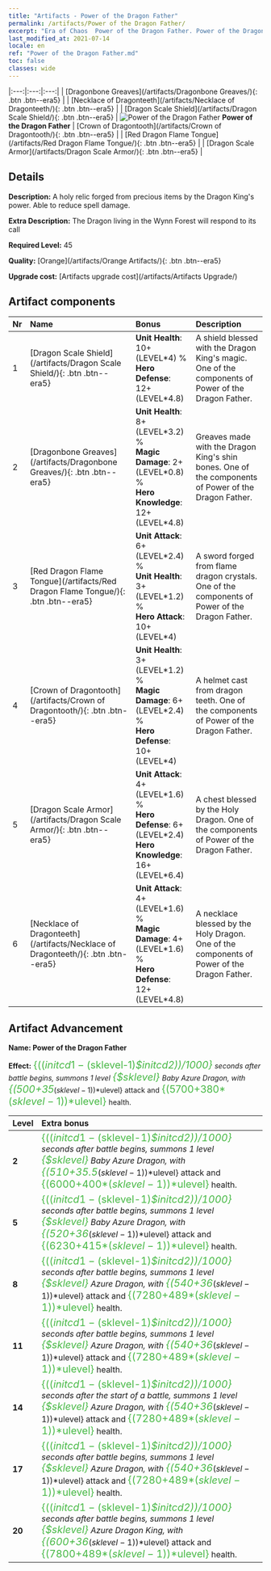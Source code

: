 ```yaml
---
title: "Artifacts - Power of the Dragon Father"
permalink: /artifacts/Power of the Dragon Father/
excerpt: "Era of Chaos  Power of the Dragon Father. Power of the Dragon Father A holy relic forged from precious items by the Dragon King's power. Able to reduce spell damage."
last_modified_at: 2021-07-14
locale: en
ref: "Power of the Dragon Father.md"
toc: false
classes: wide
---
```


  |:---:|:---:|:---:| 
  |  [Dragonbone Greaves](/artifacts/Dragonbone Greaves/){: .btn .btn--era5} |   |  [Necklace of Dragonteeth](/artifacts/Necklace of Dragonteeth/){: .btn .btn--era5} | 
  |  [Dragon Scale Shield](/artifacts/Dragon Scale Shield/){: .btn .btn--era5} | ![Power of the Dragon Father](/images/t/icon_artifact_40.png) **Power of the Dragon Father** |  [Crown of Dragontooth](/artifacts/Crown of Dragontooth/){: .btn .btn--era5} | 
  |  [Red Dragon Flame Tongue](/artifacts/Red Dragon Flame Tongue/){: .btn .btn--era5} |   |  [Dragon Scale Armor](/artifacts/Dragon Scale Armor/){: .btn .btn--era5} | 


## Details

 **Description:** A holy relic forged from precious items by the Dragon King's power. Able to reduce spell damage.

 **Extra Description:** The Dragon living in the Wynn Forest will respond to its call

 **Required Level:** 45

 **Quality:** [Orange](/artifacts/Orange Artifacts/){: .btn .btn--era5}

 **Upgrade cost:** [Artifacts upgrade cost](/artifacts/Artifacts Upgrade/)



## Artifact components

  | Nr |    Name    |   Bonus | Description | 
  |:---|:-----------|:--------|:------------| 
  | 1 | [Dragon Scale Shield](/artifacts/Dragon Scale Shield/){: .btn .btn--era5} | **Unit Health**: 10+(LEVEL\*4) %<br/>**Hero Defense**: 12+(LEVEL\*4.8) | A shield blessed with the Dragon King's magic. One of the components of Power of the Dragon Father. | 
  | 2 | [Dragonbone Greaves](/artifacts/Dragonbone Greaves/){: .btn .btn--era5} | **Unit Health**: 8+(LEVEL\*3.2) %<br/>**Magic Damage**: 2+(LEVEL\*0.8) %<br/>**Hero Knowledge**: 12+(LEVEL\*4.8) | Greaves made with the Dragon King's shin bones. One of the components of Power of the Dragon Father. | 
  | 3 | [Red Dragon Flame Tongue](/artifacts/Red Dragon Flame Tongue/){: .btn .btn--era5} | **Unit Attack**: 6+(LEVEL\*2.4) %<br/>**Unit Health**: 3+(LEVEL\*1.2) %<br/>**Hero Attack**: 10+(LEVEL\*4) | A sword forged from flame dragon crystals. One of the components of Power of the Dragon Father. | 
  | 4 | [Crown of Dragontooth](/artifacts/Crown of Dragontooth/){: .btn .btn--era5} | **Unit Health**: 3+(LEVEL\*1.2) %<br/>**Magic Damage**: 6+(LEVEL\*2.4) %<br/>**Hero Defense**: 10+(LEVEL\*4) | A helmet cast from dragon teeth. One of the components of Power of the Dragon Father. | 
  | 5 | [Dragon Scale Armor](/artifacts/Dragon Scale Armor/){: .btn .btn--era5} | **Unit Attack**: 4+(LEVEL\*1.6) %<br/>**Hero Defense**: 6+(LEVEL\*2.4)<br/>**Hero Knowledge**: 16+(LEVEL\*6.4) | A chest blessed by the Holy Dragon. One of the components of Power of the Dragon Father. | 
  | 6 | [Necklace of Dragonteeth](/artifacts/Necklace of Dragonteeth/){: .btn .btn--era5} | **Unit Attack**: 4+(LEVEL\*1.6) %<br/>**Magic Damage**: 4+(LEVEL\*1.6) %<br/>**Hero Defense**: 12+(LEVEL\*4.8) | A necklace blessed by the Holy Dragon. One of the components of Power of the Dragon Father. | 


## Artifact Advancement

 **Name: Power of the Dragon Father**

 **Effect:** <span style="color: #48b946;font-size:20px">{(($initcd1-($sklevel-1)*$initcd2))/1000}</span> seconds after battle begins, summons 1 level <span style="color: #48b946;font-size:20px">{$sklevel}</span> Baby Azure Dragon, with <span style="color: #48b946;font-size:20px">{(500+35*($sklevel-1))*$ulevel}</span> attack and <span style="color: #48b946;font-size:20px">{(5700+380*($sklevel-1))*$ulevel}</span> health.

  |  Level  |    Extra bonus  | 
  |:--------|:----------------| 
  | **2** | <span style="color: #48b946;font-size:20px">{(($initcd1-($sklevel-1)*$initcd2))/1000}</span> seconds after battle begins, summons 1 level <span style="color: #48b946;font-size:20px">{$sklevel}</span> Baby Azure Dragon, with <span style="color: #48b946;font-size:20px">{(510+35.5*($sklevel-1))*$ulevel}</span> attack and <span style="color: #48b946;font-size:20px">{(6000+400*($sklevel-1))*$ulevel}</span> health. | 
  | **5** | <span style="color: #48b946;font-size:20px">{(($initcd1-($sklevel-1)*$initcd2))/1000}</span> seconds after battle begins, summons 1 level <span style="color: #48b946;font-size:20px">{$sklevel}</span> Baby Azure Dragon, with <span style="color: #48b946;font-size:20px">{(520+36*($sklevel-1))*$ulevel}</span> attack and <span style="color: #48b946;font-size:20px">{(6230+415*($sklevel-1))*$ulevel}</span> health. | 
  | **8** | <span style="color: #48b946;font-size:20px">{(($initcd1-($sklevel-1)*$initcd2))/1000}</span> seconds after battle begins, summons 1 level <span style="color: #48b946;font-size:20px">{$sklevel}</span> Azure Dragon, with <span style="color: #48b946;font-size:20px">{(540+36*($sklevel-1))*$ulevel}</span> attack and <span style="color: #48b946;font-size:20px">{(7280+489*($sklevel-1))*$ulevel}</span> health. | 
  | **11** | <span style="color: #48b946;font-size:20px">{(($initcd1-($sklevel-1)*$initcd2))/1000}</span> seconds after battle begins, summons 1 level <span style="color: #48b946;font-size:20px">{$sklevel}</span> Azure Dragon, with <span style="color: #48b946;font-size:20px">{(540+36*($sklevel-1))*$ulevel}</span> attack and <span style="color: #48b946;font-size:20px">{(7280+489*($sklevel-1))*$ulevel}</span> health. | 
  | **14** | <span style="color: #48b946;font-size:20px">{(($initcd1-($sklevel-1)*$initcd2))/1000}</span> seconds after the start of a battle, summons 1 level <span style="color: #48b946;font-size:20px">{$sklevel}</span> Azure Dragon, with <span style="color: #48b946;font-size:20px">{(540+36*($sklevel-1))*$ulevel}</span> attack and <span style="color: #48b946;font-size:20px">{(7280+489*($sklevel-1))*$ulevel}</span> health. | 
  | **17** | <span style="color: #48b946;font-size:20px">{(($initcd1-($sklevel-1)*$initcd2))/1000}</span> seconds after battle begins, summons 1 level <span style="color: #48b946;font-size:20px">{$sklevel}</span> Azure Dragon, with <span style="color: #48b946;font-size:20px">{(540+36*($sklevel-1))*$ulevel}</span> attack and <span style="color: #48b946;font-size:20px">{(7280+489*($sklevel-1))*$ulevel}</span> health. | 
  | **20** | <span style="color: #48b946;font-size:20px">{(($initcd1-($sklevel-1)*$initcd2))/1000}</span> seconds after battle begins, summons 1 level <span style="color: #48b946;font-size:20px">{$sklevel}</span> Azure Dragon King, with <span style="color: #48b946;font-size:20px">{(600+36*($sklevel-1))*$ulevel}</span> attack and <span style="color: #48b946;font-size:20px">{(7800+489*($sklevel-1))*$ulevel}</span> health. | 
